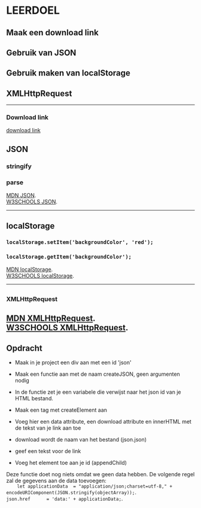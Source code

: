 # LEERDOEL
## Maak een download link
## Gebruik van JSON
## Gebruik maken van localStorage
## XMLHttpRequest
---   


### Download link
[download link](https://www.w3schools.com/howto/howto_html_download_link.asp)

## JSON
### stringify
### parse
[MDN JSON](https://developer.mozilla.org/en-US/docs/Web/JavaScript/Reference/Global_Objects/JSON/stringify).  
 [W3SCHOOLS JSON](https://www.w3schools.com/js/js_json_stringify.asp).  
 
---   

## localStorage
### `localStorage.setItem('backgroundColor', 'red');`  
### `localStorage.getItem('backgroundColor');`
[MDN localStorage](https://developer.mozilla.org/en-US/docs/Web/API/Window/localStorage).  
[W3SCHOOLS localStorage](https://www.w3schools.com/html/html5_webstorage.asp).  

---   
##
### XMLHttpRequest

[MDN XMLHttpRequest](https://developer.mozilla.org/en-US/docs/Web/API/XMLHttpRequest/Using_XMLHttpRequest).  
[W3SCHOOLS XMLHttpRequest](https://www.w3schools.com/js/js_ajax_http.asp).  
---   


## Opdracht

- Maak in je project een div aan met een id 'json'
- Maak een functie aan met de naam createJSON, geen argumenten nodig

- In de functie zet je een variabele die verwijst naar het json id van je HTML bestand.   
- Maak een <a> tag met createElement aan
- Voeg hier een data attribute, een download attribute en innerHTML met de tekst van je link aan toe
     
- download wordt de naam van het bestand (json.json)
- geef een tekst voor de link 
- Voeg het element toe aan je id (appendChild)
 
Deze functie doet nog niets omdat we geen data hebben. De volgende regel zal de gegevens aan de data toevoegen:    
`    let applicationData  = "application/json;charset=utf-8,"
        + encodeURIComponent(JSON.stringify(objectArray));`.   
`json.href      = 'data:' + applicationData;`.    

